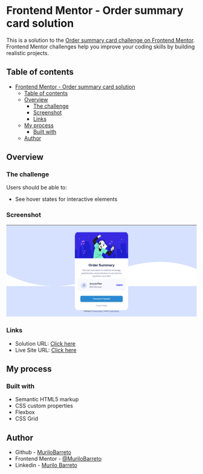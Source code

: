 # Frontend Mentor - Order summary card solution

This is a solution to the [Order summary card challenge on Frontend Mentor](https://www.frontendmentor.io/challenges/order-summary-component-QlPmajDUj). Frontend Mentor challenges help you improve your coding skills by building realistic projects. 

## Table of contents

- [Frontend Mentor - Order summary card solution](#frontend-mentor---order-summary-card-solution)
  - [Table of contents](#table-of-contents)
  - [Overview](#overview)
    - [The challenge](#the-challenge)
    - [Screenshot](#screenshot)
    - [Links](#links)
  - [My process](#my-process)
    - [Built with](#built-with)
  - [Author](#author)

## Overview

### The challenge

Users should be able to:

- See hover states for interactive elements

### Screenshot

![](./images/Captura%20de%20tela.png)

### Links

- Solution URL: [Click here](https://github.com/MuriloBarreto/Order-summary-card)
- Live Site URL: [Click here](https://your-live-site-url.com)

## My process

### Built with

- Semantic HTML5 markup
- CSS custom properties
- Flexbox
- CSS Grid

## Author

- Github - [MuriloBarreto](https://github.com/MuriloBarreto)
- Frontend Mentor - [@MuriloBarreto](https://www.frontendmentor.io/profile/MuriloBarreto)
- Linkedin - [Murilo Barreto](https://www.linkedin.com/in/murilo-barreto-970655181/)

